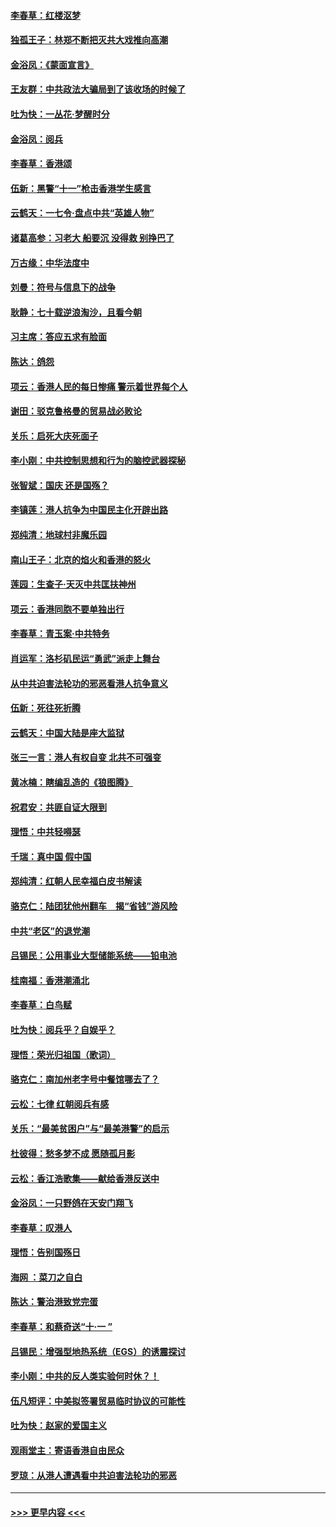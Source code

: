 #### [李春草：红楼沤梦](../pages/nsc993/n11569673.md?t=10051044) 
#### [独孤王子：林郑不断把灭共大戏推向高潮](../pages/nsc993/n11569381.md?t=10051044) 
#### [金浴凤：《蒙面宣言》](../pages/nsc993/n11569368.md?t=10051044) 
#### [王友群：中共政法大骗局到了该收场的时候了](../pages/nsc993/n11568940.md?t=10051044) 
#### [吐为快：一丛花‧梦醒时分](../pages/nsc993/n11567491.md?t=10051044) 
#### [金浴凤：阅兵](../pages/nsc993/n11567454.md?t=10051044) 
#### [李春草：香港颂](../pages/nsc993/n11567444.md?t=10051044) 
#### [伍新：黑警“十一”枪击香港学生感言](../pages/nsc993/n11567426.md?t=10051044) 
#### [云鹤天：一七令‧盘点中共“英雄人物”](../pages/nsc993/n11567091.md?t=10051044) 
#### [诸葛高参：习老大 船要沉 没得救 别挣巴了](../pages/nsc993/n11566976.md?t=10051044) 
#### [万古缘：中华法度中](../pages/nsc993/n11566726.md?t=10051044) 
#### [刘曼：符号与信息下的战争](../pages/nsc993/n11564655.md?t=10051044) 
#### [耿静：七十载逆浪淘沙，且看今朝](../pages/nsc993/n11564520.md?t=10051044) 
#### [习主席：答应五求有脸面](../pages/nsc993/n11563953.md?t=10051044) 
#### [陈达：鸽怨](../pages/nsc993/n11561879.md?t=10051044) 
#### [项云：香港人民的每日惨痛  警示着世界每个人](../pages/nsc993/n11559273.md?t=10051044) 
#### [谢田：驳克鲁格曼的贸易战必败论](../pages/nsc993/n11555840.md?t=10051044) 
#### [关乐：启死大庆死面子](../pages/nsc993/n11556823.md?t=10051044) 
#### [李小刚：中共控制思想和行为的脑控武器探秘](../pages/nsc993/n11556776.md?t=10051044) 
#### [张智斌：国庆  还是国殇？](../pages/nsc993/n11556617.md?t=10051044) 
#### [李镇莲：港人抗争为中国民主化开辟出路](../pages/nsc993/n11556570.md?t=10051044) 
#### [郑纯清：地球村非魔乐园](../pages/nsc993/n11555415.md?t=10051044) 
#### [南山王子：北京的焰火和香港的怒火](../pages/nsc993/n11555318.md?t=10051044) 
#### [莲园：生查子·天灭中共匡扶神州](../pages/nsc993/n11555302.md?t=10051044) 
#### [项云：香港同胞不要单独出行](../pages/nsc993/n11555276.md?t=10051044) 
#### [李春草：青玉案‧中共特务](../pages/nsc993/n11552356.md?t=10051044) 
#### [肖运军：洛杉矶民运“勇武”派走上舞台](../pages/nsc993/n11551595.md?t=10051044) 
#### [从中共迫害法轮功的邪恶看港人抗争意义](../pages/nsc993/n11540858.md?t=10051044) 
#### [伍新：死往死折腾](../pages/nsc993/n11550174.md?t=10051044) 
#### [云鹤天：中国大陆是座大监狱](../pages/nsc993/n11550155.md?t=10051044) 
#### [张三一言：港人有权自变 北共不可强变](../pages/nsc993/n11550132.md?t=10051044) 
#### [黄冰楠：瞎编乱造的《狼图腾》](../pages/nsc993/n11550082.md?t=10051044) 
#### [祝君安：共匪自证大限到](../pages/nsc993/n11550041.md?t=10051044) 
#### [理悟：中共轻嘚瑟](../pages/nsc993/n11547978.md?t=10051044) 
#### [千瑞：真中国 假中国](../pages/nsc993/n11547865.md?t=10051044) 
#### [郑纯清：红朝人民幸福白皮书解读](../pages/nsc993/n11547499.md?t=10051044) 
#### [骆克仁：陆团犹他州翻车　揭“省钱”游风险](../pages/nsc993/n11546977.md?t=10051044) 
#### [中共“老区”的退党潮](../pages/nsc993/n11545995.md?t=10051044) 
#### [吕锡民：公用事业大型储能系统——铅电池](../pages/nsc993/n11545701.md?t=10051044) 
#### [桂南福：香港潮涌北](../pages/nsc993/n11545682.md?t=10051044) 
#### [李春草：白鸟赋](../pages/nsc993/n11545663.md?t=10051044) 
#### [吐为快：阅兵乎？自娱乎？](../pages/nsc993/n11545625.md?t=10051044) 
#### [理悟：荣光归祖国（歌词）](../pages/nsc993/n11545616.md?t=10051044) 
#### [骆克仁：南加州老字号中餐馆哪去了？](../pages/nsc993/n11545120.md?t=10051044) 
#### [云松：七律 红朝阅兵有感](../pages/nsc993/n11542394.md?t=10051044) 
#### [关乐：“最美贫困户”与“最美港警”的启示](../pages/nsc993/n11542252.md?t=10051044) 
#### [杜彼得：愁多梦不成 愿随孤月影](../pages/nsc993/n11540296.md?t=10051044) 
#### [云松：香江浩歌集——献给香港反送中](../pages/nsc993/n11540149.md?t=10051044) 
#### [金浴凤：一只野鸽在天安门翔飞](../pages/nsc993/n11540280.md?t=10051044) 
#### [李春草：叹港人](../pages/nsc993/n11540119.md?t=10051044) 
#### [理悟：告别国殇日](../pages/nsc993/n11539610.md?t=10051044) 
#### [海网 ：菜刀之自白](../pages/nsc993/n11539597.md?t=10051044) 
#### [陈达：警治港致党完蛋](../pages/nsc993/n11538127.md?t=10051044) 
#### [李春草：和蔡奇送“十·一 ”](../pages/nsc993/n11537810.md?t=10051044) 
#### [吕锡民：增强型地热系统（EGS）的诱震探讨](../pages/nsc993/n11537765.md?t=10051044) 
#### [李小刚：中共的反人类实验何时休？！](../pages/nsc993/n11537669.md?t=10051044) 
#### [伍凡短评：中美拟签署贸易临时协议的可能性](../pages/nsc993/n11536773.md?t=10051044) 
#### [吐为快：赵家的爱国主义](../pages/nsc993/n11536750.md?t=10051044) 
#### [观雨堂主：寄语香港自由民众](../pages/nsc993/n11536735.md?t=10051044) 
#### [罗琼：从港人遭遇看中共迫害法轮功的邪恶](../pages/nsc993/n11507862.md?t=10051044) 

----
#### [ >>> 更早内容 <<< ](../indexes/nsc993-earlier.md)

